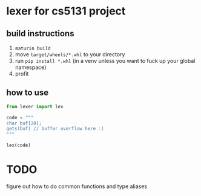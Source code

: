 # lexer for cs5131 project
## build instructions 
1. `maturin build`
2. move `target/wheels/*.whl` to your directory
3. run `pip install *.whl` (in a venv unless you want to fuck up your global namespace)
4. profit

## how to use
```py
from lexer import lex

code = """
char buf[20];
gets(buf) // buffer overflow here :(
"""

lex(code)
```

# TODO
figure out how to do common functions and type aliases
